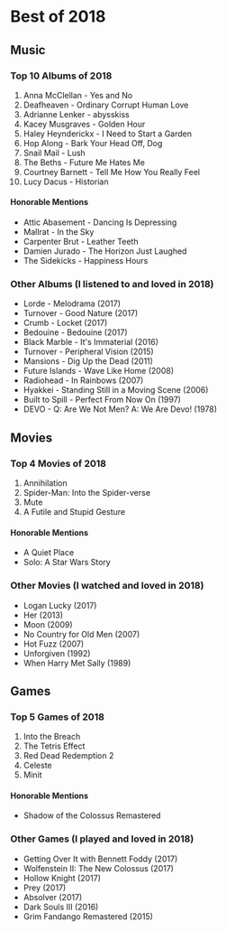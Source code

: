 # Best of 2018
## Music
### Top 10 Albums of 2018
1. Anna McClellan - Yes and No
2. Deafheaven - Ordinary Corrupt Human Love
3. Adrianne Lenker - abysskiss
4. Kacey Musgraves - Golden Hour
5. Haley Heynderickx - I Need to Start a Garden
6. Hop Along - Bark Your Head Off, Dog
7. Snail Mail - Lush
8. The Beths - Future Me Hates Me
9. Courtney Barnett - Tell Me How You Really Feel
10. Lucy Dacus - Historian

#### Honorable Mentions
* Attic Abasement - Dancing Is Depressing
* Mallrat - In the Sky
* Carpenter Brut - Leather Teeth
* Damien Jurado - The Horizon Just Laughed
* The Sidekicks - Happiness Hours

### Other Albums (I listened to and loved in 2018)
* Lorde - Melodrama (2017)
* Turnover - Good Nature (2017)
* Crumb - Locket (2017)
* Bedouine - Bedouine (2017)
* Black Marble - It's Immaterial (2016)
* Turnover - Peripheral Vision (2015)
* Mansions - Dig Up the Dead (2011)
* Future Islands - Wave Like Home (2008)
* Radiohead - In Rainbows (2007)
* Hyakkei - Standing Still in a Moving Scene (2006)
* Built to Spill - Perfect From Now On (1997)
* DEVO - Q: Are We Not Men? A: We Are Devo! (1978)

## Movies
### Top 4 Movies of 2018
1. Annihilation
2. Spider-Man: Into the Spider-verse
3. Mute
4. A Futile and Stupid Gesture

#### Honorable Mentions
* A Quiet Place
* Solo: A Star Wars Story

### Other Movies (I watched and loved in 2018)
* Logan Lucky (2017)
* Her (2013)
* Moon (2009)
* No Country for Old Men (2007)
* Hot Fuzz (2007)
* Unforgiven (1992)
* When Harry Met Sally (1989)

## Games
### Top 5 Games of 2018
1. Into the Breach
2. The Tetris Effect
3. Red Dead Redemption 2
4. Celeste
5. Minit

#### Honorable Mentions
* Shadow of the Colossus Remastered

### Other Games (I played and loved in 2018)
* Getting Over It with Bennett Foddy (2017)
* Wolfenstein II: The New Colossus (2017)
* Hollow Knight (2017)
* Prey (2017)
* Absolver (2017)
* Dark Souls III (2016)
* Grim Fandango Remastered (2015)
